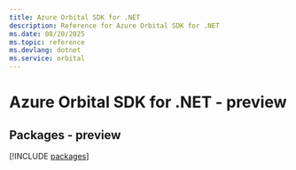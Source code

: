 ```yaml
---
title: Azure Orbital SDK for .NET
description: Reference for Azure Orbital SDK for .NET
ms.date: 08/20/2025
ms.topic: reference
ms.devlang: dotnet
ms.service: orbital
---
```

# Azure Orbital SDK for .NET - preview
## Packages - preview
[!INCLUDE [packages](orbital-index.md)]